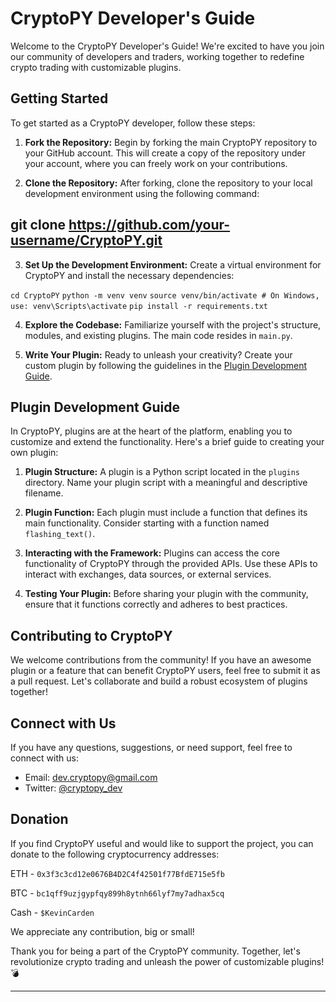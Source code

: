 # CryptoPY Developer's Guide

Welcome to the CryptoPY Developer's Guide! We're excited to have you join our community of developers and traders, working together to redefine crypto trading with customizable plugins.

## Getting Started

To get started as a CryptoPY developer, follow these steps:

1. **Fork the Repository:** Begin by forking the main CryptoPY repository to your GitHub account. This will create a copy of the repository under your account, where you can freely work on your contributions.

2. **Clone the Repository:** After forking, clone the repository to your local development environment using the following command:

## git clone https://github.com/your-username/CryptoPY.git

3. **Set Up the Development Environment:** Create a virtual environment for CryptoPY and install the necessary dependencies:

``` cd CryptoPY ```
``` python -m venv venv ```
``` source venv/bin/activate # On Windows, use: venv\Scripts\activate ```
``` pip install -r requirements.txt ```


4. **Explore the Codebase:** Familiarize yourself with the project's structure, modules, and existing plugins. The main code resides in `main.py`.

5. **Write Your Plugin:** Ready to unleash your creativity? Create your custom plugin by following the guidelines in the [Plugin Development Guide](DEVELOPERS_GUIDE.md).

## Plugin Development Guide

In CryptoPY, plugins are at the heart of the platform, enabling you to customize and extend the functionality. Here's a brief guide to creating your own plugin:

1. **Plugin Structure:** A plugin is a Python script located in the `plugins` directory. Name your plugin script with a meaningful and descriptive filename.

2. **Plugin Function:** Each plugin must include a function that defines its main functionality. Consider starting with a function named `flashing_text()`.

3. **Interacting with the Framework:** Plugins can access the core functionality of CryptoPY through the provided APIs. Use these APIs to interact with exchanges, data sources, or external services.

4. **Testing Your Plugin:** Before sharing your plugin with the community, ensure that it functions correctly and adheres to best practices.

## Contributing to CryptoPY

We welcome contributions from the community! If you have an awesome plugin or a feature that can benefit CryptoPY users, feel free to submit it as a pull request. Let's collaborate and build a robust ecosystem of plugins together!

## Connect with Us

If you have any questions, suggestions, or need support, feel free to connect with us:

- Email: dev.cryptopy@gmail.com
- Twitter: [@cryptopy_dev](https://twitter.com/cryptopy_dev)


## Donation

If you find CryptoPY useful and would like to support the project, you can donate to the following cryptocurrency addresses:

ETH - ```0x3f3c3cd12e0676B4D2C4f42501f77BfdE715e5fb```

BTC - ```bc1qff9uzjgypfqy899h8ytnh66lyf7my7adhax5cq```

Cash - ```$KevinCarden```

We appreciate any contribution, big or small!

Thank you for being a part of the CryptoPY community. Together, let's revolutionize crypto trading and unleash the power of customizable plugins! :bomb:

---
